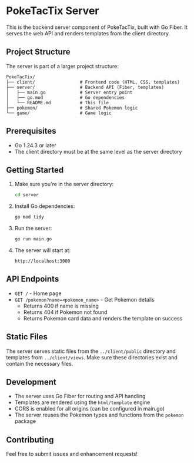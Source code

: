 # PokeTacTix Server

This is the backend server component of PokeTacTix, built with Go Fiber. It serves the web API and renders templates from the client directory.

## Project Structure

The server is part of a larger project structure:
```
PokeTacTix/
├── client/                 # Frontend code (HTML, CSS, templates)
├── server/                 # Backend API (Fiber, templates)
│   ├── main.go             # Server entry point
│   ├── go.mod              # Go dependencies
│   └── README.md           # This file
├── pokemon/                # Shared Pokemon logic
└── game/                   # Game logic
```

## Prerequisites

- Go 1.24.3 or later
- The client directory must be at the same level as the server directory

## Getting Started

1. Make sure you're in the server directory:
   ```bash
   cd server
   ```

2. Install Go dependencies:
   ```bash
   go mod tidy
   ```

3. Run the server:
   ```bash
   go run main.go
   ```

4. The server will start at:
   ```
   http://localhost:3000
   ```

## API Endpoints

- `GET /` - Home page
- `GET /pokemon?name=<pokemon_name>` - Get Pokemon details
  - Returns 400 if name is missing
  - Returns 404 if Pokemon not found
  - Returns Pokemon card data and renders the template on success

## Static Files

The server serves static files from the `../client/public` directory and templates from `../client/views`. Make sure these directories exist and contain the necessary files.

## Development

- The server uses Go Fiber for routing and API handling
- Templates are rendered using the `html/template` engine
- CORS is enabled for all origins (can be configured in main.go)
- The server reuses the Pokemon types and functions from the `pokemon` package

## Contributing

Feel free to submit issues and enhancement requests! 
